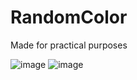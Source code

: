 # RandomColor 

Made for practical purposes

![image](https://github.com/user-attachments/assets/424c97df-ac7d-486f-8d68-9b7cc327b48b)
![image](https://github.com/user-attachments/assets/87e49c28-7441-47f9-bdb9-69719e3a3152)

